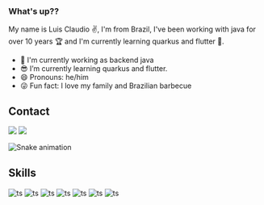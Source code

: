 ### What's up??
My name is Luis Claudio ✌, I'm from Brazil, I've been working with java for over 10 years 🏆 and I'm currently learning quarkus and flutter 🤤.

- 🔭 I'm currently working as backend java
- 😎 I’m currently learning quarkus and flutter.
- 😄 Pronouns: he/him
- 😜 Fun fact: I love my family and Brazilian barbecue

## Contact
<div style="display: inline_block">
    <a href = "mailto:luisclaudionba@hotmail.com"><img src="https://img.shields.io/badge/Microsoft_Outlook-0078D4?style=for-the-badge&logo=microsoft-outlook&logoColor=white" target="_blank"></a>
  <a href = "https://www.linkedin.com/in/luisclaudiobsb/"><img src="https://img.shields.io/badge/LinkedIn-0077B5?style=for-the-badge&logo=linkedin&logoColor=white" target="_blank"></a>

![Snake animation](https://github.com/LuisBsb/LuisBsb/blob/output/github-contribution-grid-snake.svg)
  
## Skills

<div style="display: inline_block">
    <img align="center" alt="ts" src="https://img.shields.io/badge/Java-ED8B00?style=for-the-badge&logo=java&logoColor=white" />
    <img align="center" alt="ts" src="https://img.shields.io/badge/Spring-6DB33F?style=for-the-badge&logo=spring&logoColor=white" />
    <img align="center" alt="ts" src="https://img.shields.io/badge/MongoDB-4EA94B?style=for-the-badge&logo=mongodb&logoColor=white" />
    <img align="center" alt="ts" src="https://img.shields.io/badge/HTML-239120?style=for-the-badge&logo=html5&logoColor=white" />
    <img align="center" alt="ts" src="https://img.shields.io/badge/CSS-239120?&style=for-the-badge&logo=css3&logoColor=white" />
    <img align="center" alt="ts" src="https://img.shields.io/badge/Dart-0175C2?style=for-the-badge&logo=dart&logoColor=white" />
    <img align="center" alt="ts" src="https://img.shields.io/badge/Flutter-02569B?style=for-the-badge&logo=flutter&logoColor=white" />
</div>
